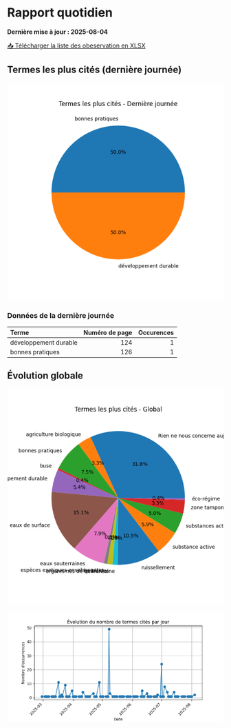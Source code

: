 # Rapport quotidien

**Dernière mise à jour : 2025-08-04**

[📥 Télécharger la liste des obeservation en XLSX](https://github.com/LlrdntCORDER/VeilleMoniteur/releases/latest/download/Data.xlsx)

## Termes les plus cités (dernière journée)

![Graphique](img/last_day_pie.png)

### Données de la dernière journée

| Terme                 |   Numéro de page |   Occurences |
|:----------------------|-----------------:|-------------:|
| développement durable |              124 |            1 |
| bonnes pratiques      |              126 |            1 |

## Évolution globale

![Graphique](img/global_pie.png)

![Graphique](img/evolution_line.png)

